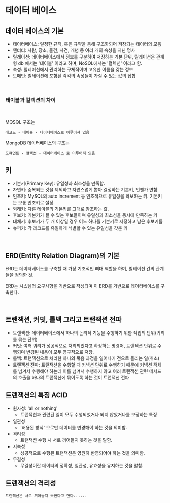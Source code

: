 # 데이터 베이스

## 데이터 베이스의 기본
- 데이터베이스: 일정한 규칙, 혹은 규약을 통해 구조화되어 저장되는 데이터의 모음
- 엔터티: 사람, 장소, 물건, 사건, 개념 등 여러 개의 속성을 지닌 명사
- 릴레이션: 데이터베이스에서 정보를 구분하여 저장하는 기본 단위, 릴레이션은 관계형 db 에서는 '테이블' 이라고 하며, NoSQL에서는 '컬렉션' 이라고 함.
- 속성: 릴레이션에서 관리하는 구체적이며 고유한 이름을 갖는 정보
- 도메인: 릴레이션에 포함된 각각의 속성들이 가질 수 있는 값의 집합

<br>

### 테이블과 컬렉션의 차이

<br>

MQSQL 구조는 

    레코드 - 테이블 - 데이터베이스로 이루어져 있음
    
MongoDB 데이터베이스의 구조는 

    도큐먼트 - 컬렉션 - 데이터베이스 로 이루어져 있음


## 키

- 기본키(Primary Key): 유일성과 최소성을 만족함.
- 자연키: 중복되는 것을 제외하고 자연스럽게 뽑아 결정하는 기본키, 언젠가 변함
- 인조키: MySQL의 auto increment 등 인조적으로 유일성을 확보하는 키. 기본키는 보통 인조키로 설정.
- 외래키: 다른 테이블의 기본키를 그대로 참조하는 값.
- 후보키: 기본키가 될 수 있는 후보들이며 유일성과 최소성을 동시에 만족하는 키
- 대체키: 후보키가 두 개 이상일 경우 어느 하나를 기본키로 지정하고 남은 후보키들
- 슈퍼키: 각 레코드를 유일하게 식별할 수 있는 유일성을 갖춘 키

<br>

## ERD(Entity Relation Diagram)의 기본

ERD는 데이터베이스를 구축할 때 가장 기초적인 뼈대 역할을 하며, 릴레이션 간의 관계들을 정의한 것. 

ERD는 시스템의 요구사항을 기반으로 작성되며 이 ERD를 기반으로 데이터베이스를 구축한다.

<br>

## 트랜잭션, 커밋, 롤백 그리고 트랜잭션 전파
- 트랜잭션: 데이터베이스에서 하나의 논리적 기능을 수행하기 위한 작업의 단위(퀴리를 묶는 단위)
- 커밋: 여러 쿼리가 성공적으로 처리되었다고 확정하는 명령어, 트랜잭션 단위로 수행되며 변경된 내용이 모두 영구적으로 저장.
- 롤백: 트랜잭션으로 처리한 하나의 묶음 과정을 일어나기 전으로 돌리는 일(취소)
- 트랜잭션 전파: 트랜잭션을 수행할 때 커넥션 단위로 수행하기 때문에 커넥션 객체를 넘겨서 수행해야 하는데 이를 넘겨서 수행하지 않고 여러 트랜잭션 관련 메서드의 호출을 하나의 트랜잭션에 묶이도록 하는 것이 트랜잭션 전파

## 트랜잭션의 특징 ACID
- 원자성: 'all or nothing'
    - 트랜잭션과 관련된 일이 모두 수행되었거나 되지 않았거나를 보장하는 특징
- 일관성
    - '허용된 방식' 으로만 데이터를 변경해야 하는 것을 의미함.
- 격리성
    - 트랜잭션 수행 시 서로 끼어들지 못하는 것을 말함.
- 지속성
    - 성공적으로 수행된 트랜잭션은 영원히 반영되어야 하는 것을 의미함.
- 무결성
    - 무결성이란 데이터의 정확성, 일관성, 유효성을 유지하는 것을 말함.

## 트랜잭션의 격리성
    트랜잭션은 서로 끼어들지 못한다고 한다......

    

